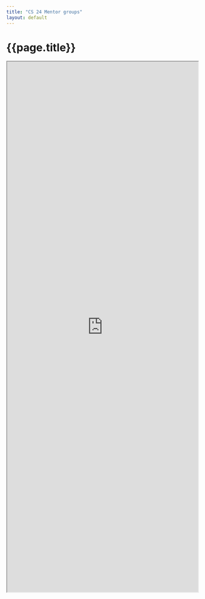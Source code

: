 ```yaml
---
title: "CS 24 Mentor groups"
layout: default
---
```


# {{page.title}}

<style>
iframe { width: 100%; height: 1400px; overflow: scroll; }  
</style>

<iframe src="https://docs.google.com/spreadsheets/d/e/2PACX-1vTPJ1ryiVpKqgzJ0_LxuuIJf7L9HNeXhKeY5tNpltIRIIhESnM3z4Aiy6AoupHt3ftptBsvV_Q6ZoeL/pubhtml?widget=true&amp;headers=false"></iframe>